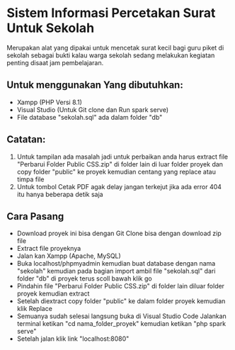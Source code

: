 # Sistem Informasi Percetakan Surat Untuk Sekolah

Merupakan alat yang dipakai untuk mencetak surat kecil bagi guru piket di sekolah sebagai bukti kalau warga sekolah sedang melakukan kegiatan penting disaat jam pembelajaran.


## Untuk menggunakan Yang dibutuhkan:

- Xampp (PHP Versi 8.1)
- Visual Studio (Untuk Git clone dan Run spark serve)
- File database "sekolah.sql" ada dalam folder "db"

## Catatan:
1. Untuk tampilan ada masalah jadi untuk perbaikan anda harus extract file "Perbarui Folder Public CSS.zip" di folder lain di luar folder proyek dan copy folder "public" ke proyek kemudian centang yang replace atau timpa file
2. Untuk tombol Cetak PDF agak delay jangan terkejut jika ada error 404 itu hanya beberapa detik saja

## Cara Pasang

- Download proyek ini bisa dengan Git Clone bisa dengan download zip file
- Extract file proyeknya
- Jalan kan Xampp (Apache, MySQL)
- Buka localhost/phpmyadmin kemudian buat database dengan nama "sekolah" kemudian pada bagian import ambil file "sekolah.sql" dari folder "db" di proyek terus scoll bawah klik go
- Pindahin file "Perbarui Folder Public CSS.zip" di folder lain diluar folder proyek kemudian extract 
- Setelah diextract copy folder "public" ke dalam folder proyek kemudian klik Replace
- Semuanya sudah selesai langsung buka di Visual Studio Code Jalankan terminal ketikan "cd nama_folder_proyek" kemudian ketikan "php spark serve"
- Setelah jalan klik link "localhost:8080"
